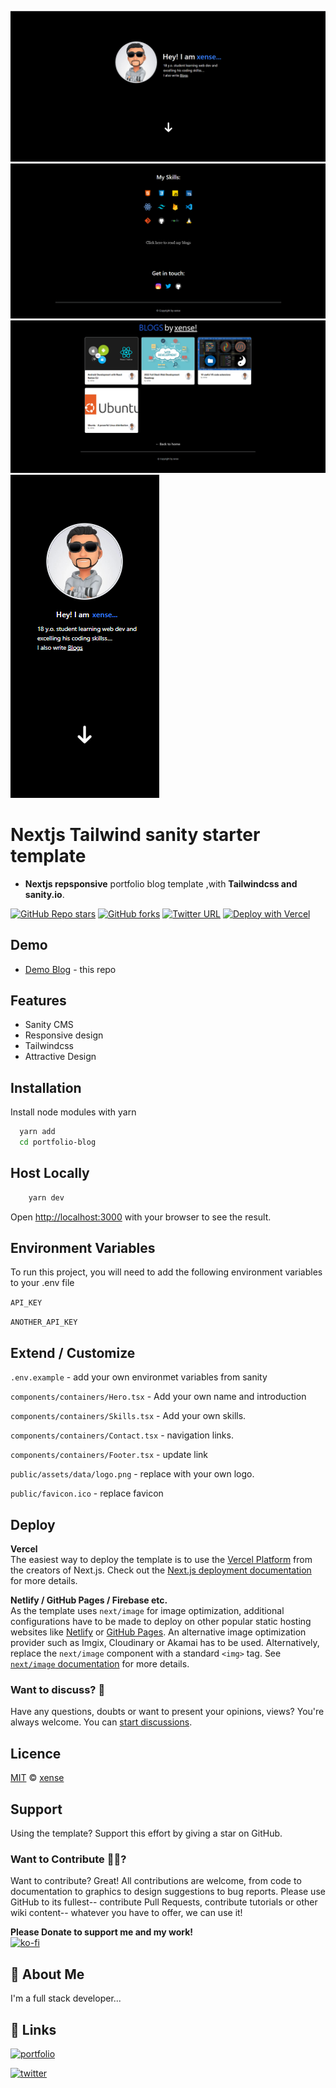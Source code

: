 ![Web Cover](demos/1.png)
![Web Cover](demos/2.png)
![Web Cover](demos/3.png)
![Web Cover](demos/m.png)

# Nextjs Tailwind sanity starter template
- **Nextjs repsponsive** portfolio blog template ,with **Tailwindcss and sanity.io**.

[![GitHub Repo stars](https://img.shields.io/github/stars/thexense/portfolio-blog?style=social)](https://github.com/thexense/portfolio-blog/stargazers/)
[![GitHub forks](https://img.shields.io/github/forks/timlrx/tailwind-nextjs-starter-blog?style=social)](https://github.com/thexense/portfolio-blog/network/)
[![Twitter URL](https://img.shields.io/twitter/url?style=social&url=https%3A%2F%2Ftwitter.com%2Ftimlrxx)](https://twitter.com/xenseee)
[![Deploy with Vercel](https://vercel.com/button)](https://vercel.com/new/git/external?repository-url=https://github.com/thexense/portfolio-blog)
## Demo

- [Demo Blog](https://xense.vercel.app/) - this repo


## Features

- Sanity CMS
- Responsive design
- Tailwindcss
- Attractive Design


## Installation

Install node modules with yarn

```bash
  yarn add
  cd portfolio-blog
```
## Host Locally

```bash
    yarn dev
```

Open [http://localhost:3000](http://localhost:3000) with your browser to see the result.

## Environment Variables

To run this project, you will need to add the following environment variables to your .env file

`API_KEY`

`ANOTHER_API_KEY`
## Extend / Customize

`.env.example` - add your own environmet variables from sanity

`components/containers/Hero.tsx` - Add your own name and introduction

`components/containers/Skills.tsx` - Add your own skills.

`components/containers/Contact.tsx` - navigation links.

`components/containers/Footer.tsx` - update link

`public/assets/data/logo.png` - replace with your own logo.

`public/favicon.ico` - replace favicon
## Deploy

**Vercel**  
The easiest way to deploy the template is to use the [Vercel Platform](https://vercel.com) from the creators of Next.js. Check out the [Next.js deployment documentation](https://nextjs.org/docs/deployment) for more details.

**Netlify / GitHub Pages / Firebase etc.**  
As the template uses `next/image` for image optimization, additional configurations have to be made to deploy on other popular static hosting websites like [Netlify](https://www.netlify.com/) or [GitHub Pages](https://pages.github.com/). An alternative image optimization provider such as Imgix, Cloudinary or Akamai has to be used. Alternatively, replace the `next/image` component with a standard `<img>` tag. See [`next/image` documentation](https://nextjs.org/docs/basic-features/image-optimization) for more details.


### Want to discuss? 💬
Have any questions, doubts or want to present your opinions, views? You're always welcome. You can [start discussions](https://github.com/thexense/portfolio-blog/discussions).
## Licence

[MIT](https://github.com/thexense/portfolio-blog/blob/master/LICENSE) © [xense](https://xense.vercel.app)


## Support

Using the template? Support this effort by giving a star on GitHub.
### Want to Contribute 🙋‍♂️?
Want to contribute? Great!
All contributions are welcome, from code to documentation to graphics to design suggestions to bug reports. Please use GitHub to its fullest-- contribute Pull Requests, contribute tutorials or other wiki content-- whatever you have to offer, we can use it!


**Please Donate to support me and my work!**
</br>
[![ko-fi](https://ko-fi.com/img/githubbutton_sm.svg)](https://ko-fi.com/xensee)
</br>


## 🚀 About Me
I'm a full stack developer...


## 🔗 Links
[![portfolio](https://img.shields.io/badge/my_portfolio-000?style=for-the-badge&logo=ko-fi&logoColor=white)](https://xense.vercel.app/)
<!-- [![linkedin](https://img.shields.io/badge/linkedin-0A66C2?style=for-the-badge&logo=linkedin&logoColor=white)](https://www.linkedin.com/) -->
[![twitter](https://img.shields.io/badge/twitter-1DA1F2?style=for-the-badge&logo=twitter&logoColor=white)](https://twitter.com/xenseee)



